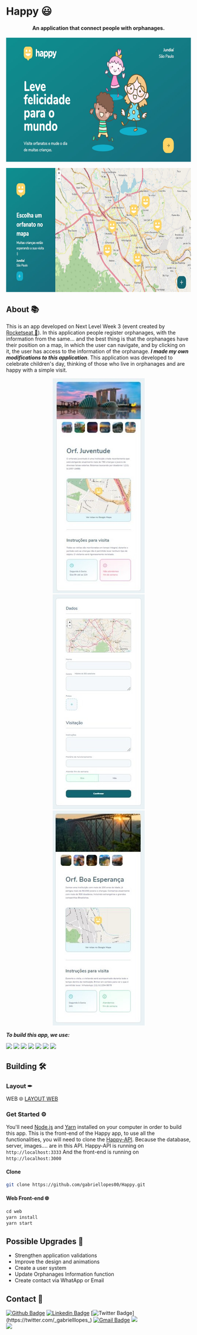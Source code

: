 # Happy 😃
<h4 align="center">
  <strong>An application that connect people with orphanages.</strong>
</h4>

<p align="center">
    <img width="700" height="338" src="./.github/1.jpg">
</p>
<p align="center">
    <img width="700" height="338" src="./.github/2.jpg">
</p>

## About 📚
This is an app developed on Next Level Week 3 (event created by [Rocketseat 🚀](https://rocketseat.com.br/)).
In this application people register orphanages, with the information from the same... and the best thing is that the orphanages have their position on a map, in which the user can navigate, and by clicking on it, the user has access to the information of the orphanage. ***I made my own modifications to this application***.
This application was developed to celebrate children's day, thinking of those who live in orphanages and are happy with a simple visit.

<div class="row">
  <p align="center">
    <img width="251" height="586" src="./.github/3.jpg">
    <img width="251" height="586" src="./.github/4.jpg">    
    <img width="251" height="586" src="./.github/5.jpg">
  </p>
</div>

***To build this app, we use:***
<div class="row">
  <img src="https://img.shields.io/badge/node.js%20-%2343853D.svg?&style=for-the-badge&logo=node.js&logoColor=white">
  <img src="https://img.shields.io/badge/typescript%20-%23007ACC.svg?&style=for-the-badge&logo=typescript&logoColor=white">
  <img src="https://img.shields.io/badge/react%20-%2320232a.svg?&style=for-the-badge&logo=react&logoColor=%2361DAFB">
  <img src="https://img.shields.io/badge/sqlite-%2307405e.svg?&style=for-the-badge&logo=sqlite&logoColor=white">
  <img src="https://img.shields.io/badge/javascript%20-%23323330.svg?&style=for-the-badge&logo=javascript&logoColor=%23F7DF1E">
  <img src="https://img.shields.io/badge/html5%20-%23E34F26.svg?&style=for-the-badge&logo=html5&logoColor=white">
  <img src="https://img.shields.io/badge/css3%20-%231572B6.svg?&style=for-the-badge&logo=css3&logoColor=white">
</div>

## Building 🛠

### Layout ✒
WEB 🌐 [LAYOUT WEB](https://www.figma.com/file/UDI5ggRsYaymyDHGpGCx9V/Happy-Web-(Copy))

### Get Started ⚙
You'll need [Node.js](https://nodejs.org) and  [Yarn](https://classic.yarnpkg.com/en/docs/install/#windows-stable) installed on your computer in order to build this app.
This is the front-end of the Happy app, to use all the functionalities, you will need to clone the [Happy-API](https://github.com/gabriellopes00/Happy-API). Because the database, server, images.... are in this API. Happy-API is running on
``` http://localhost:3333 ```
And the front-end is running on
``` http://localhost:3000 ``` <br>

#### Clone

```bash
git clone https://github.com/gabriellopes00/Happy.git
```
#### Web Front-end 🌐

```ssh
cd web
yarn install
yarn start
```

## Possible Upgrades 🔧
- Strengthen application validations
- Improve the design and animations
- Create a user system
- Update Orphanages Information function
- Create contact via WhatApp or Email

## Contact 📱

[![Github Badge](https://img.shields.io/badge/-Github-000?style=flat-square&logo=Github&logoColor=white&link=https://github.com/gabriellopes00)](https://github.com/gabriellopes00)
[![Linkedin Badge](https://img.shields.io/badge/-LinkedIn-blue?style=flat-square&logo=Linkedin&logoColor=white&link=https://www.linkedin.com/in/gabriel-lopes-6625631b0/)](https://www.linkedin.com/in/gabriel-lopes-6625631b0/)
[![Twitter Badge](https://img.shields.io/badge/-Twitter-1ca0f1?style=flat-square&labelColor=1ca0f1&logo=twitter&logoColor=white&link=https://twitter.com/_gabrielllopes_)](https://twitter.com/_gabrielllopes_)
[![Gmail Badge](https://img.shields.io/badge/-Gmail-D14836?&style=flat-square&logo=Gmail&logoColor=white&link=mailto:gabrielluislopes00@gmail.com)](mailto:gabrielluislopes00@gmail.com)
  <a href="https://www.facebook.com/profile.php?id=100034920821684">
    <img src="https://img.shields.io/badge/Facebook-%231877F2.svg?&style=flat-square&logo=facebook&logoColor=white">  
  </a> 
  <a href="https://www.instagram.com/_.gabriellopes/?hl=pt-br">
    <img src="https://img.shields.io/badge/Instagram-%23E4405F.svg?&style=flat-square&logo=instagram&logoColor=white">
  </a>
